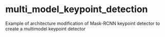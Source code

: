 # multi_model_keypoint_detection
Example of architecture modification of Mask-RCNN keypoint detector to create a multimodel keypoint detector

